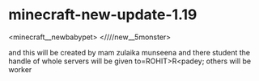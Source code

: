 # minecraft-new-update-1.19

<minecraft__newbabypet>
<////new__5monster>


and this will be created by mam zulaika munseena and there student
the handle of whole servers will be given to=ROHIT>R<padey;
others will be worker

